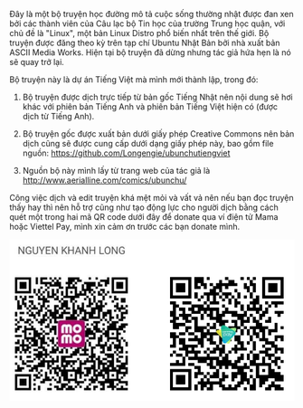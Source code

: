 Đây là một bộ truyện học đường mô tả cuộc sống thường nhật được đan xen bởi các thành viên của Câu lạc bộ Tin học của trường Trung học quận, với chủ đề là "Linux", một bản Linux Distro phổ biến nhất trên thế giới. Bộ truyện được đăng theo kỳ trên tạp chí Ubuntu Nhật Bản bởi nhà xuất bản ASCII Media Works. Hiện tại bộ truyện đã dừng nhưng tác giả hứa hẹn là nó sẽ quay trở lại.

Bộ truyện này là dự án Tiếng Việt mà mình mới thành lập, trong đó:

1. Bộ truyện được dịch trực tiếp từ bản gốc Tiếng Nhật nên nội dung sẽ hơi khác với phiên bản Tiếng Anh và phiên bản Tiếng Việt hiện có (được dịch từ Tiếng Anh).

2. Bộ truyện gốc được xuất bản dưới giấy phép Creative Commons nên bản dịch cũng sẽ được cung cấp dưới dạng giấy phép này, bao gồm file nguồn: https://github.com/Longengie/ubunchutiengviet

3. Nguồn bộ này mình lấy từ trang web của tác giả là http://www.aerialline.com/comics/ubunchu/

Công việc dịch và edit truyện khá mệt mỏi và vất vả nên nếu bạn đọc truyện thấy hay thì nên hỗ trợ cũng như tạo động lực cho người dịch bằng cách quét một trong hai mã QR code dưới đây để donate qua ví điện tử Mama hoặc Viettel Pay, mình xin cảm ơn trước các bạn donate mình.

![](https://github.com/Longengie/ubunchutiengviet/blob/master/donate.png)
